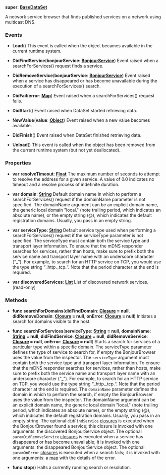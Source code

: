 **super**: **[BaseDataSet](BaseDataSet.md)**

A network service browser that finds published services on a network using multicast DNS.

### Events

* **Load**()
This event is called when the object becames available in the current runtime system.

* **DidFindService**(**bonjourService**: **[BonjourService](BonjourService.md)**)
Event raised when a searchForServices() request finds a service.

* **DidRemoveService**(**bonjourService**: **[BonjourService](BonjourService.md)**)
Event raised when a service has disappeared or has become unavailable during the execution of a searchForServices() search.

* **DidFail**(**error**: **[Map](../gravity/map.md)**)
Event raised when a searchForServices() request fails.

* **DidStart**()
Event raised when DataSet started retrieving data.

* **NewValue**(**value**: **[Object](../gravity/types.md)**)
Event raised when a new value becomes available.

* **DidFinish**()
Event raised when DataSet finished retrieving data.

* **Unload**()
This event is called when the object has been removed from the current runtime system (but not yet deallocated).



### Properties

* **var** **resolveTimeout**: **[Float](../gravity/types.md)**
The maximum number of seconds to attempt to resolve the address for a given service. A value of 0.0 indicates no timeout and a resolve process of indefinite duration.

* **var** **domain**: **[String](../gravity/types.md)**
Default domain name in which to perform a searchForServices() request if the domainName parameter is not specified. The domainName argument can be an explicit domain name, the generic local domain "local." (note trailing period, which indicates an absolute name), or the empty string (@), which indicates the default registration domains. Usually, you pass in an empty string.

* **var** **serviceType**: **[String](../gravity/types.md)**
Default service type used when performing a searchForServices() request if the serviceType parameter is not specified. The serviceType must contain both the service type and transport layer information. To ensure that the mDNS responder searches for services, rather than hosts, make sure to prefix both the service name and transport layer name with an underscore character (“_”). For example, to search for an HTTP service on TCP, you would use the type string “_http._tcp.“. Note that the period character at the end is required.

* **var** **discoveredServices**: **[List](../gravity/list.md)**
List of discovered network services. \(read-only\)



### Methods

* **func** **searchForDomains**(**didFindDomain**: **[Closure](../gravity/closure.md) = null**, **didRemoveDomain**: **[Closure](../gravity/closure.md) = null**, **onError**: **[Closure](../gravity/closure.md) = null**)
Initiates a search for domains visible to the host.

* **func** **searchForServices**(**serviceType**: **[String](../gravity/types.md) = null**, **domainName**: **[String](../gravity/types.md) = null**, **didFindService**: **[Closure](../gravity/closure.md) = null**, **didRemoveService**: **[Closure](../gravity/closure.md) = null**, **onError**: **[Closure](../gravity/closure.md) = null**)
Starts a search for services of a particular type within a specific domain. The serviceType parameter defines the type of service to search for, if empty the BonjourBrowser uses the value from the inspector. The <code>serviceType</code> argument must contain both the service type and transport layer information. To ensure that the mDNS responder searches for services, rather than hosts, make sure to prefix both the service name and transport layer name with an underscore character (“_”). For example, to search for an HTTP service on TCP, you would use the type string “_http._tcp.“. Note that the period character at the end is required. The <code>domainName</code> parameter defines the domain in which to perform the search, if empty the BonjourBrowser uses the value from the inspector. The domainName argument can be an explicit domain name, the generic local domain "local." (note trailing period, which indicates an absolute name), or the empty string (@), which indicates the default registration domains. Usually, you pass in an empty string. The optional <code>didFindService</code> <a href="../gravity/closure.html">closures</a> is executed when the BonjourBrowser found a service; this closure is invoked with one arguments: the discovered BonjourService object. The optional <code>paramDidRemoveService</code> <a href="../gravity/closure.html">closures</a> is executed when a service has disappeared or has become unavailable; it is invoked with one arguments: the disappeared BonjourService object. The optional <code>paramOnError</code> <a href="../gravity/closure.html">closures</a> is executed when a search fails; it is invoked with one arguments: a <a href="../gravity/map.html">map</a> with the details of the error.

* **func** **stop**()
Halts a currently running search or resolution.





